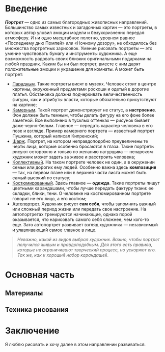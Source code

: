 # Введение

__*Портрет*__ — одно из самых благородных живописных направлений. Большинство самых известных и загадочных картин — это портреты, в которых автор уловил эмоции модели и безукоризненно передал атмосферу. И ни одно масштабное полотно, уровнем равное «Последнему дню Помпей» или «Ночному дозору», не обходилось без множества портретных зарисовок.
Умение рисовать портреты — это умение чувствовать бумагу и инструменты художника. А еще возможность радовать своих близких оригинальными подарками на любой праздник. Каким бы ни был портрет, вместе с ним дарят положительные эмоции и украшение для комнаты. А может быть портрет:
* <u>Парадным</u>. Такие портреты висят в музеях. Человек стоит в центре картины, окруженный предметами роскоши и одетый в дорогие платья. Обстановка должна подчеркивать величественность фигуры, как и атрибуты власти, которые обязательно присутствуют на картине;
* <u>Камерным</u>. Такой портрет демонстрирует не статус, а __настроение__. Фон должен быть темным, чтобы делать фигуру на его фоне более заметной. Все выполнено в тусклых оттенках — рисунок бывает даже черно-белым. Главное — передать характер человека в его позе и взгляде. Пример камерного портрета — известный портрет Пушкина, который написал Кипренский;
* <u>Шарж</u>. Портрет, на котором неправдоподобно преувеличены те черты лица, которые особенно бросаются в глаза. Такие портреты рисуют осторожно и только по желанию натурщика — ненароком художник может задеть за живое и расстроить человека;
* <u>Kоллективный</u>. На таком портрете человек не один, а в окружении семьи или дорогих ему людей. Особенно важна здесь __композиция__ — так, на первом плане или в верхней части листа может быть самый высокий по статусу;
* <u>Kостюмированный</u>. Здесь главное — __одежда__. Такие портреты пишут цветными карандашами, чтобы лучше передать фактуру ткани: ее складки, блики, тени. О человеке на костюмированном портрете говорит не его лицо, а его костюм;
* <u>Автопортрет</u>. Художник рисует __сам себя__, чтобы запомнить важный или сложный период жизни или передать свое настроение. На автопортретах тренируются начинающие, однако порой оказывается, что нарисовать самого себя сложнее, чем кого-то еще. Зато автопортрет развивает взгляд художника — независимый и улавливающий самое главное в лице.

>*Неважно, какой из видов выбрал художник. Важно, чтобы портрет получился живым и правдоподобным. Для этого есть правила, которые не ограничивают творческий процесс, но ускоряют его. Так же, как и хороший набор карандашей*.

# Основная часть

## Материалы

## Техника рисования

# Заключение 

Я люблю рисовать и хочу далее в этом направлении развиваться. 